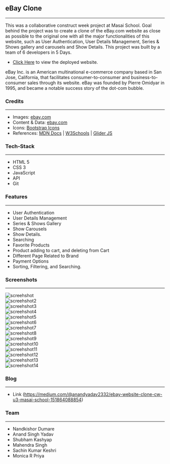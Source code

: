 ## eBay Clone 
---
<p>
This was a collaborative construct week project at Masai School.
Goal behind the project was to create a clone of the eBay.com website as close as possible to the original one with all the major functionalities of this website, such as User Authentication, User Details Management, Series & Shows gallery and carousels and Show Details.
This project was built by a team of 6 developers in 5 Days. 
</p>

* [Click Here](https://genuine-pika-880b46.netlify.app/ "eBay.com Project") to view the deployed website.

<p>
eBay Inc. is an American multinational e-commerce company based in San Jose, California, that facilitates consumer-to-consumer and business-to-consumer sales through its website. eBay was founded by Pierre Omidyar in 1995, and became a notable success story of the dot-com bubble.
</p>

### Credits
___
* Images: [ebay.com](https://www.ebay.com/)
* Content & Data: [ebay.com](https://www.ebay.com/)
* Icons: [Bootstrap Icons](https://icons.getbootstrap.com/)
* References: [MDN Docs](https://developer.mozilla.org/en-US/ ) | [W3Schools](https://www.w3schools.com/) | [Glider JS](https://nickpiscitelli.github.io/Glider.js/)

### Tech-Stack
___

* HTML 5
* CSS 3
* JavaScript
* API
* Git

### Features
___
* User Authentication
* User Details Management 
* Series & Shows Gallery 
* Show Carousels
* Show Details.
* Searching
* Favorite Products
* Product adding to cart, and deleting from Cart
* Different Page Related to Brand
* Payment Options
* Sorting, Filtering, and Searching.

### Screenshots
___
![screehshot](https://miro.medium.com/max/1400/1*ZDiCjNAtffkbZHwItMee1g.png)
<br/>
![screehshot2](https://miro.medium.com/max/1400/1*CgztBS7j938vUlu30JxLLA.png)
<br/>
![screehshot3](https://miro.medium.com/max/1400/1*mIwmBSVq2sOVntfcl4g9YQ.png)
<br/>
![screehshot4](https://miro.medium.com/max/1400/1*NeG5EqKSXe__76p1S-SxDw.png)
<br/>
![screehshot5](https://miro.medium.com/max/1400/1*TU2NuTwkosSd66fhcJv6_A.png)
<br/>
![screehshot6](https://miro.medium.com/max/1400/1*zg0PGwmAr_0Rlrs3Sy34xQ.png)
<br/>
![screehshot7](https://miro.medium.com/max/1400/1*c37hpAjtdrJz0sLYljSKnA.png)
<br/>
![screehshot8](https://miro.medium.com/max/1400/1*diJEg3Js8RpnudTW_7lzqA.png)
<br/>
![screehshot9](https://miro.medium.com/max/1400/1*VNZZ-GzJVDGy7-_lXxUQhQ.png)
<br/>
![screehshot10](https://miro.medium.com/max/1400/1*Y5OLRnralq62f4BCE24_fA.png)
<br/>
![screehshot11](https://miro.medium.com/max/1400/1*uSG9JIoYkAvTdl-7pwhLEA.png)
<br/>
![screehshot12](https://miro.medium.com/max/1400/1*OA1PGVnD5e_UmqILG83blg.png)
<br/>
![screehshot13](https://miro.medium.com/max/1400/1*P5NGc7ZaA-HXQcbbmdXXyA.png)
<br/>
![screehshot14](https://miro.medium.com/max/1400/1*wZPWu193XflVJcyGIR94Lw.png)


### Blog
___
* Link (https://medium.com/@anandyadav2332/ebay-website-clone-cw-u3-masai-school-151864088854)

### Team
___
* Nandkishor Dumare
* Anand Singh Yadav
* Shubham Kashyap
* Mahendra Singh
* Sachin Kumar Keshri
* Monica R Priya

